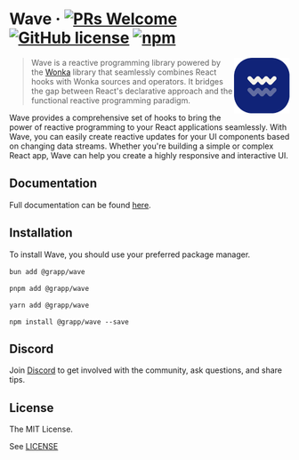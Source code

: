 # Wave &middot; [![PRs Welcome](https://img.shields.io/badge/PRs-welcome-brightgreen.svg?style=flat-square)](http://makeapullrequest.com) [![GitHub license](https://img.shields.io/badge/license-MIT-blue.svg?style=flat-square)](https://github.com/grapp-dev/wave/blob/master/LICENSE) [![npm](https://img.shields.io/npm/v/@grapp/wave.svg?style=flat-square&amp;logo=npm)](https://www.npmjs.com/package/@grapp/wave)

<img src="https://raw.githubusercontent.com/grapp-dev/wave/main/assets/wave-logo.png" alt="Bring the power of reactive programming to your React applications." align="right" width="100" height="100">

> Wave is a reactive programming library powered by the [Wonka](https://github.com/0no-co/wonka) library that seamlessly combines React hooks with Wonka sources and operators. It bridges the gap between React's declarative approach and the functional reactive programming paradigm.

Wave provides a comprehensive set of hooks to bring the power of reactive programming to your React applications seamlessly. With Wave, you can easily create reactive updates for your UI components based on changing data streams. Whether you're building a simple or complex React app, Wave can help you create a highly responsive and interactive UI.

## Documentation

Full documentation can be found [here](https://wave.grapp.dev).

## Installation

To install Wave, you should use your preferred package manager.

```shell
bun add @grapp/wave
```

```shell
pnpm add @grapp/wave
```

```shell
yarn add @grapp/wave
```

```shell
npm install @grapp/wave --save
```

## Discord

Join [Discord](https://discord.gg/DhS6neVJBK) to get involved with the community, ask questions, and share tips.

## License

The MIT License.

See [LICENSE](LICENSE)
